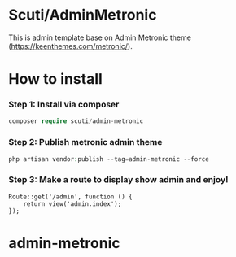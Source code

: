 # Scuti/AdminMetronic
This is admin template base on Admin Metronic theme (https://keenthemes.com/metronic/).

# How to install

### Step 1: Install via composer

```php
composer require scuti/admin-metronic
```

### Step 2: Publish metronic admin theme

```php
php artisan vendor:publish --tag=admin-metronic --force
```

### Step 3: Make a route to display show admin and enjoy!

```
Route::get('/admin', function () {
    return view('admin.index');
});

```
# admin-metronic
